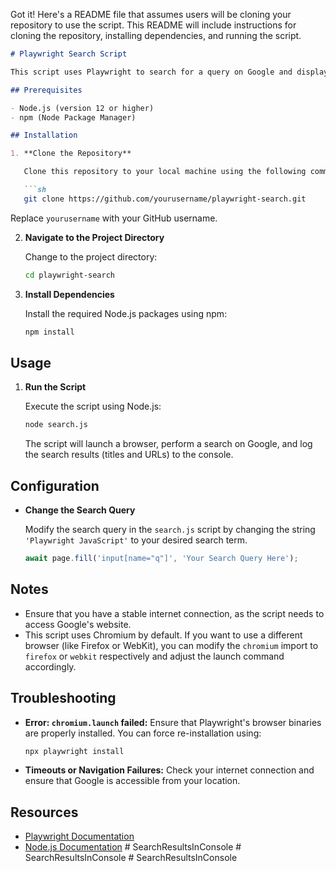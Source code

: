 Got it! Here's a README file that assumes users will be cloning your repository to use the script. This README will include instructions for cloning the repository, installing dependencies, and running the script.

```markdown
# Playwright Search Script

This script uses Playwright to search for a query on Google and display the results in the console.

## Prerequisites

- Node.js (version 12 or higher)
- npm (Node Package Manager)

## Installation

1. **Clone the Repository**

   Clone this repository to your local machine using the following command:

   ```sh
   git clone https://github.com/yourusername/playwright-search.git
   ```

   Replace `yourusername` with your GitHub username.

2. **Navigate to the Project Directory**

   Change to the project directory:

   ```sh
   cd playwright-search
   ```

3. **Install Dependencies**

   Install the required Node.js packages using npm:

   ```sh
   npm install
   ```

## Usage

1. **Run the Script**

   Execute the script using Node.js:

   ```sh
   node search.js
   ```

   The script will launch a browser, perform a search on Google, and log the search results (titles and URLs) to the console.

## Configuration

- **Change the Search Query**

   Modify the search query in the `search.js` script by changing the string `'Playwright JavaScript'` to your desired search term.

   ```javascript
   await page.fill('input[name="q"]', 'Your Search Query Here');
   ```

## Notes

- Ensure that you have a stable internet connection, as the script needs to access Google's website.
- This script uses Chromium by default. If you want to use a different browser (like Firefox or WebKit), you can modify the `chromium` import to `firefox` or `webkit` respectively and adjust the launch command accordingly.

## Troubleshooting

- **Error: `chromium.launch` failed:** Ensure that Playwright's browser binaries are properly installed. You can force re-installation using:

  ```sh
  npx playwright install
  ```

- **Timeouts or Navigation Failures:** Check your internet connection and ensure that Google is accessible from your location.

## Resources

- [Playwright Documentation](https://playwright.dev/docs/intro)
- [Node.js Documentation](https://nodejs.org/en/docs/)
#   S e a r c h R e s u l t s I n C o n s o l e  
 #   S e a r c h R e s u l t s I n C o n s o l e  
 #   S e a r c h R e s u l t s I n C o n s o l e  
 